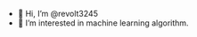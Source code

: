 - 👋 Hi, I’m @revolt3245
- 👀 I’m interested in machine learning algorithm.

<!---
revolt3245/revolt3245 is a ✨ special ✨ repository because its `README.md` (this file) appears on your GitHub profile.
You can click the Preview link to take a look at your changes.
--->
